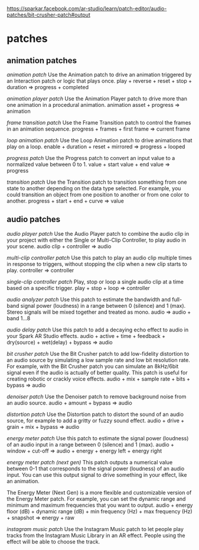 <https://sparkar.facebook.com/ar-studio/learn/patch-editor/audio-patches/bit-crusher-patch#output>



# patches

## animation patches

*animation patch*
Use the Animation patch to drive an animation triggered by an Interaction patch or logic that plays once.
	play + reverse + reset + stop + duration => progress + completed

*animation player patch*
Use the Animation Player patch to drive more than one animation in a procedural animation.
	animation asset + progress => animation

*frame transition patch*
Use the Frame Transition patch to control the frames in an animation sequence.
	progress + frames + first frame => current frame

*loop animation patch*
Use the Loop Animation patch to drive animations that play on a loop.
	enable + duration + reset + mirrored => progress + looped

*progress patch*
Use the Progress patch to convert an input value to a normalized value between 0 to 1.
	value + start value + end value => progress

*transition patch*
Use the Transition patch to transition something from one state to another depending on the data type selected. For example, you could transition an object from one position to another or from one color to another.
	progress + start + end + curve => value



## audio patches

*audio player patch*
Use the Audio Player patch to combine the audio clip in your project with either the Single or Multi-Clip Controller, to play audio in your scene.
	audio clip + controller => audio

*multi-clip controller patch*
Use this patch to play an audio clip multiple times in response to triggers, without stopping the clip when a new clip starts to play.
	controller => controller

*single-clip controller patch*
Play, stop or loop a single audio clip at a time based on a specific trigger.
	play + stop + loop => controller

*audio analyzer patch*
Use this patch to estimate the bandwidth and full-band signal power (loudness) in a range between 0 (silence) and 1 (max). Stereo signals will be mixed together and treated as mono.
	audio => audio + band 1...8

*audio delay patch*
Use this patch to add a decaying echo effect to audio in your Spark AR Studio effects.
	audio + active + time + feedback + dry(source) + wet(delay) + bypass => audio

*bit crusher patch*
Use the Bit Crusher patch to add low-fidelity distortion to an audio source by simulating a low sample rate and low bit resolution rate. For example, with the Bit Crusher patch you can simulate an 8kHz/6bit signal even if the audio is actually of better quality. This patch is useful for creating robotic or crackly voice effects.
	audio + mix + sample rate + bits + bypass => audio

*denoiser patch*
Use the Denoiser patch to remove background noise from an audio source.
	audio + amount + bypass => audio

*distortion patch*
Use the Distortion patch to distort the sound of an audio source, for example to add a gritty or fuzzy sound effect.
	audio + drive + grain + mix + bypass => audio

*energy meter patch*
Use this patch to estimate the signal power (loudness) of an audio input in a range between 0 (silence) and 1 (max).
	audio + window + cut-off => audio + energy + energy left + energy right

*energy meter patch (next gen)*
This patch outputs a numerical value between 0-1 that corresponds to the signal power (loudness) of an audio input. You can use this output signal to drive something in your effect, like an animation.

The Energy Meter (Next Gen) is a more flexible and customizable version of the Energy Meter patch. For example, you can set the dynamic range and minimum and maximum frequencies that you want to output.
	audio + energy floor (dB) + dynamic range (dB) + min frequency (Hz) + max frequency (Hz) + snapshot => energy + raw

*instagram music patch*
Use the Instagram Music patch to let people play tracks from the Instagram Music Library in an AR effect. People using the effect will be able to choose the track.

